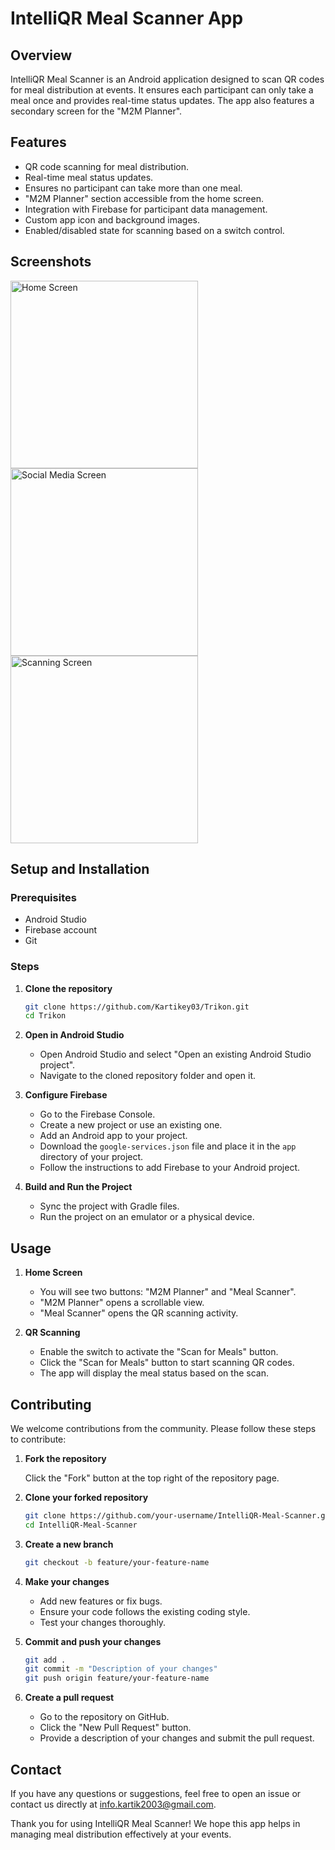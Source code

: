 # IntelliQR Meal Scanner App

## Overview

IntelliQR Meal Scanner is an Android application designed to scan QR codes for meal distribution at events. It ensures each participant can only take a meal once and provides real-time status updates. The app also features a secondary screen for the "M2M Planner".

## Features

- QR code scanning for meal distribution.
- Real-time meal status updates.
- Ensures no participant can take more than one meal.
- "M2M Planner" section accessible from the home screen.
- Integration with Firebase for participant data management.
- Custom app icon and background images.
- Enabled/disabled state for scanning based on a switch control.

## Screenshots

<img src="https://github.com/Kartikey03/Trikon/assets/77600935/5aad17f9-60a2-4acb-b6be-db73e76eae5d" alt="Home Screen" width="300">
<img src="https://github.com/Kartikey03/Trikon/assets/77600935/ead10fd9-35ad-468e-8a7c-66e53701e9b2" alt="Social Media Screen" width="300">
<img src="https://github.com/Kartikey03/Trikon/assets/77600935/d49b04ce-f32a-47d4-ae70-a7a707ca024a" alt="Scanning Screen" width="300">

## Setup and Installation

### Prerequisites

- Android Studio
- Firebase account
- Git

### Steps

1. **Clone the repository**

   ```sh
   git clone https://github.com/Kartikey03/Trikon.git
   cd Trikon
   ```

2. **Open in Android Studio**
   - Open Android Studio and select "Open an existing Android Studio project".
   - Navigate to the cloned repository folder and open it.

3. **Configure Firebase**
   - Go to the Firebase Console.
   - Create a new project or use an existing one.
   - Add an Android app to your project.
   - Download the `google-services.json` file and place it in the `app` directory of your project.
   - Follow the instructions to add Firebase to your Android project.

4. **Build and Run the Project**
   - Sync the project with Gradle files.
   - Run the project on an emulator or a physical device.

## Usage

1. **Home Screen**
   - You will see two buttons: "M2M Planner" and "Meal Scanner".
   - "M2M Planner" opens a scrollable view.
   - "Meal Scanner" opens the QR scanning activity.

2. **QR Scanning**
   - Enable the switch to activate the "Scan for Meals" button.
   - Click the "Scan for Meals" button to start scanning QR codes.
   - The app will display the meal status based on the scan.

## Contributing

We welcome contributions from the community. Please follow these steps to contribute:

1. **Fork the repository**

   Click the "Fork" button at the top right of the repository page.

2. **Clone your forked repository**

   ```sh
   git clone https://github.com/your-username/IntelliQR-Meal-Scanner.git
   cd IntelliQR-Meal-Scanner
   ```

3. **Create a new branch**

   ```sh
   git checkout -b feature/your-feature-name
   ```

4. **Make your changes**

   - Add new features or fix bugs.
   - Ensure your code follows the existing coding style.
   - Test your changes thoroughly.

5. **Commit and push your changes**

   ```sh
   git add .
   git commit -m "Description of your changes"
   git push origin feature/your-feature-name
   ```

6. **Create a pull request**

   - Go to the repository on GitHub.
   - Click the "New Pull Request" button.
   - Provide a description of your changes and submit the pull request.

## Contact
If you have any questions or suggestions, feel free to open an issue or contact us directly at info.kartik2003@gmail.com.

Thank you for using IntelliQR Meal Scanner! We hope this app helps in managing meal distribution effectively at your events.
